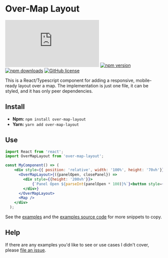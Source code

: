 # Over-Map Layout

![gzip size](http://img.badgesize.io/https://unpkg.com/over-map-layout/dist/index.js?compression=gzip&style=for-the-badge)
[![npm version](https://img.shields.io/npm/v/over-map-layout.svg?style=for-the-badge)](https://www.npmjs.com/package/over-map-layout)
[![npm downloads](https://img.shields.io/npm/dm/over-map-layout.svg?style=for-the-badge)](https://www.npmjs.com/package/over-map-layout)
[![GitHub license](https://img.shields.io/badge/license-MIT-blue.svg?style=for-the-badge)](https://en.wikipedia.org/wiki/MIT_License)

This is a React/Typescript component for adding a responsive, mobile-ready layout over a map. The implementation is just one file, it can be styled, and it has only peer dependencies.

## Install

- **Npm:** `npm install over-map-layout`
- **Yarn:** `yarn add over-map-layout`

## Use

```jsx
import React from 'react';
import OverMapLayout from 'over-map-layout';

const MyComponent() => (
    <div style={{ position: 'relative', width: '100%', height: '70vh'}}>
      <OverMapLayout>{({panelOpen, closePanel}) =>
        <div style={{height: '200vh'}}>
            {`Panel Open ${parseInt(panelOpen * 100)}%`}<button style={{opacity: panelOpen}} onClick={closePanel}>Close Panel</button>
        </div>}
      </OverMapLayout>
      <Map />
    </div>
  );
```

See the [examples](https://benshope.github.io/over-map-layout) and the [examples source code](https://github.com/benshope/react-timezone-picker/blob/master/stories.js) for more snippets to copy.

## Help

If there are any examples you'd like to see or use cases I didn't cover, please [file an issue](https://github.com/benshope/over-map-layout/issues/new).
